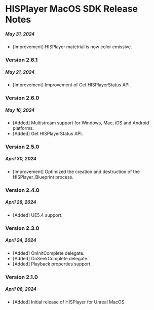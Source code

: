 # HISPlayer MacOS SDK Release Notes
##### May 31, 2024
- [Improvement] HISPlayer matetrial is now color emissive. 

### Version 2.6.1
##### May 21, 2024
- [Improvement] Improvement of Get HISPlayerStatus API.

### Version 2.6.0
##### May 16, 2024
- [Added] Multistream support for Windows, Mac, iOS and Android platforms.
- [Added] Get HISPlayerStatus API.

### Version 2.5.0
##### April 30, 2024
- [Improvement] Optimized the creation and destruction of the HISPlayer_Blueprint process.

### Version 2.4.0
##### April 26, 2024
- [Added] UE5.4 support.

### Version 2.3.0
##### April 24, 2024
- [Added] OnInitComplete delegate.
- [Added] OnSeekComplete delegate.
- [Added] Playback properties support.

### Version 2.1.0
##### April 08, 2024
- [Added] Initial release of HISPlayer for Unreal MacOS.
